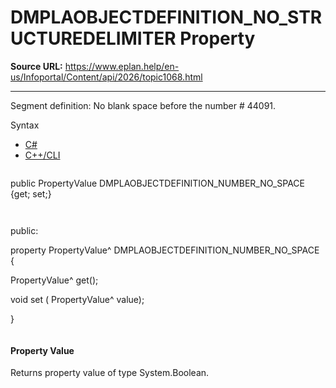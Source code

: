 # DMPLAOBJECTDEFINITION_NO_STRUCTUREDELIMITER Property

**Source URL:** https://www.eplan.help/en-us/Infoportal/Content/api/2026/topic1068.html

---

Segment definition: No blank space before the number # 44091.

Syntax

- [C#](#i-syntax-CS)
- [C++/CLI](#i-syntax-CPP2005)

```
```
public PropertyValue DMPLAOBJECTDEFINITION_NUMBER_NO_SPACE {get; set;}
```
```

```
```
public:

property PropertyValue^ DMPLAOBJECTDEFINITION_NUMBER_NO_SPACE {

   PropertyValue^ get();

   void set (    PropertyValue^ value);

}
```
```

#### Property Value

Returns property value of type System.Boolean.

